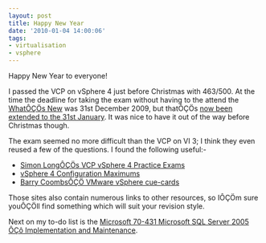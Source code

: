 ```yaml
---
layout: post
title: Happy New Year
date: '2010-01-04 14:00:06'
tags:
- virtualisation
- vsphere
---
```



Happy New Year to everyone!

I passed the VCP on vSphere 4 just before Christmas with 463/500. At the time the deadline for taking the exam without having to the attend the [WhatÔÇÖs New](http://mylearn.vmware.com/mgrreg/courses.cfm?ui=www&a=one&id_subject=10069) was 31st December 2009, but thatÔÇÖs [now been extended to the 31st January](http://mylearn.vmware.com/portals/certification/). It was nice to have it out of the way before Christmas though.

The exam seemed no more difficult than the VCP on VI 3; I think they even reused a few of the questions. I found the following useful:-

- [Simon LongÔÇÖs VCP vSphere 4 Practice Exams](http://www.simonlong.co.uk/blog/vcp-vsphere-4-practice-exam/)
- [vSphere 4 Configuration Maximums](http://www.vmware.com/pdf/vsphere4/r40/vsp_40_config_max.pdf)
- [Barry CoombsÔÇÖ VMware vSphere cue-cards](http://virtualisedreality.wordpress.com/vcp-in-vsphere-4-0-study-notes/)

Those sites also contain numerous links to other resources, so IÔÇÖm sure youÔÇÖll find something which will suit your revision style.

Next on my to-do list is the [Microsoft 70-431 Microsoft SQL Server 2005 ÔÇô Implementation and Maintenance](http://www.microsoft.com/learning/en/us/exam.aspx?ID=70-431&locale=en-us).


